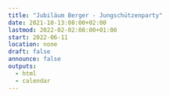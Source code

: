 ```yaml
---
title: "Jubiläum Berger - Jungschützenparty"
date: 2021-10-13:08:00+02:00
lastmod: 2022-02-02:08:00+01:00
start: 2022-06-11
location: none
draft: false
announce: false
outputs:
  - html
  - calendar
---
```


